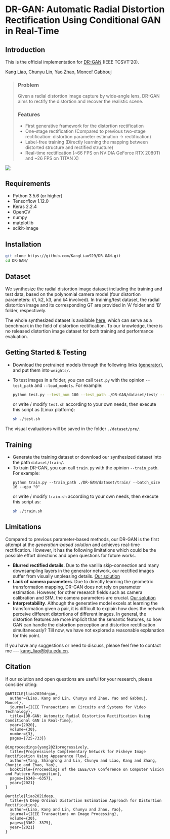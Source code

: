 # DR-GAN: Automatic Radial Distortion Rectification Using Conditional GAN in Real-Time
## Introduction
This is the official implementation for [DR-GAN](https://ieeexplore.ieee.org/document/8636975) (IEEE TCSVT'20).

[Kang Liao](https://kangliao929.github.io/), [Chunyu Lin](http://faculty.bjtu.edu.cn/8549/), [Yao Zhao](http://mepro.bjtu.edu.cn/zhaoyao/e_index.htm), [Moncef Gabbouj](https://www.tuni.fi/en/moncef-gabbouj)
> ### Problem
> Given a radial distortion image capture by wide-angle lens, DR-GAN aims to rectify the distortion and recover the realistic scene.
>  ### Features
>  * First generative framework for the distortion rectification
>  * One-stage rectification (Compared to previous two-stage rectification: distortion parameter estimation -> rectification)
>  * Label-free training (Directly learning the mapping between distorted structure and rectified structure)
>  * Real-time rectification (~66 FPS on NVIDIA GeForce RTX 2080Ti and ~26 FPS on TITAN X)

![](https://github.com/KangLiao929/DR-GAN/blob/main/img/1.png) 

## Requirements
- Python 3.5.6 (or higher)
- Tensorflow 1.12.0
- Keras 2.2.4
- OpenCV
- numpy
- matplotlib
- scikit-image

## Installation

```bash
git clone https://github.com/KangLiao929/DR-GAN.git
cd DR-GAN/
```

## Dataset

We synthesize the radial distortion image dataset including the training and test data, based on the polynomial camera model (four distortion parameters: k1, k2, k3, and k4 involved). In training/test dataset, the radial distortion image and its corresponding GT are provided in 'A' folder and 'B' folder, respectively. 

The whole synthesized dataset is available [here](https://drive.google.com/drive/folders/1VAKPe3nmFVRIxVv35ueTkB2JXCsMvdfS?usp=sharing), which can serve as a benchmark in the field of distortion rectification. To our knowledge, there is no released distortion image dataset for both training and performance evaluation.

## Getting Started & Testing

- Download the pretrained models through the following links ([generator](https://drive.google.com/file/d/1dmEpGbsHIdmMDtdPxcFPPhRl9TL0TquJ/view?usp=sharing)), and put them into `weights/`. 
- To test images in a folder, you can call `test.py` with the opinion `--test_path` and `--load_models`. For example:

  ```bash
  python test.py --test_num 100 --test_path ./DR-GAN/dataset/test/ --load_models ./DR-GAN/weights/generator.h5 --write_path ./DR-GAN/dataset/pre/
  ```
  or write / modify `test.sh` according to your own needs, then execute this script as (Linux platform):  
  ```bash
  sh ./test.sh
  ```
The visual evaluations will be saved in the folder `./dataset/pre/`.

## Training
- Generate the training dataset or download our synthesized dataset into the path `dataset/train/`.
- To train DR-GAN, you can call `train.py` with the opinion `--train_path`. For example:
  ```shell
  python train.py --train_path ./DR-GAN/dataset/train/ --batch_size 16 --gpu "0"
  ```
  or write / modify `train.sh` according to your own needs, then execute this script as:  
  ```bash
  sh ./train.sh
  ```

## Limitations

Compared to previous parameter-based methods, our DR-GAN is the first attempt at the *generation-based solution* and achieves real-time rectification. However, it has the following limitations which could be the possible effort directions and open questions for future works.

- **Blurred rectified details**. Due to the vanilla skip-connection and many downsampling layers in the generator network, our rectified images suffer from visually unpleasing details. [Our solution](https://openaccess.thecvf.com/content/CVPR2021/papers/Yang_Progressively_Complementary_Network_for_Fisheye_Image_Rectification_Using_Appearance_Flow_CVPR_2021_paper.pdf)
- **Lack of camera parameters**. Due to directly learning the geometric transformation mapping, DR-GAN does not rely on parameter estimation. However, for other research fields such as camera calibration and SfM, the camera parameters are crucial. [Our solution](https://ieeexplore.ieee.org/document/9366359)
- **Interpretability**. Although the generative model excels at learning the transformation given a pair, it is difficult to explain how does the network perceive different distortions of different images. In general, the distortion features are more implicit than the semantic features, so how GAN can handle the distortion perception and distortion rectification simultaneously? Till now, we have not explored a reasonable explanation for this point.

If you have any suggestions or need to discuss, please feel free to contact me --- <kang_liao@bjtu.edu.cn>.

## Citation

If our solution and open questions are useful for your research, please consider citing:

    @ARTICLE{liao2020drgan,
      author={Liao, Kang and Lin, Chunyu and Zhao, Yao and Gabbouj, Moncef},
      journal={IEEE Transactions on Circuits and Systems for Video Technology}, 
      title={DR-GAN: Automatic Radial Distortion Rectification Using Conditional GAN in Real-Time}, 
      year={2020},
      volume={30},
      number={3},
      pages={725-733}}
      
    @inproceedings{yang2021progressively,
      title={Progressively Complementary Network for Fisheye Image Rectification Using Appearance Flow},
      author={Yang, Shangrong and Lin, Chunyu and Liao, Kang and Zhang, Chunjie and Zhao, Yao},
      booktitle={Proceedings of the IEEE/CVF Conference on Computer Vision and Pattern Recognition},
      pages={6348--6357},
      year={2021}
    }
      
    @article{liao2021deep,
      title={A Deep Ordinal Distortion Estimation Approach for Distortion Rectification},
      author={Liao, Kang and Lin, Chunyu and Zhao, Yao},
      journal={IEEE Transactions on Image Processing},
      volume={30},
      pages={3362--3375},
      year={2021}
    }
